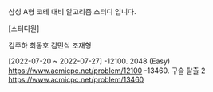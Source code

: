 삼성 A형 코테 대비 알고리즘 스터디 입니다.

[스터디원]

김주하 최동호 김민식 조재형

[2022-07-20 ~ 2022-07-27]
-12100. 2048 (Easy)
https://www.acmicpc.net/problem/12100
-13460. 구슬 탈출 2
https://www.acmicpc.net/problem/13460
